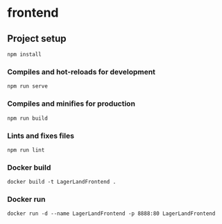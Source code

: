 # frontend

## Project setup

```
npm install
```

### Compiles and hot-reloads for development

```
npm run serve
```

### Compiles and minifies for production

```
npm run build
```

### Lints and fixes files

```
npm run lint
```

### Docker build

```
docker build -t LagerLandFrontend .
```

### Docker run

```
docker run -d --name LagerLandFrontend -p 8888:80 LagerLandFrontend
```
